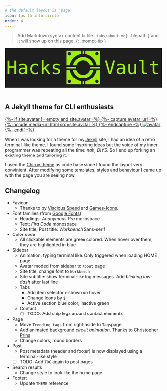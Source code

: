 ```yaml
---
# the default layout is 'page'
icon: fas fa-info-circle
order: 4
---
```


> Add Markdown syntax content to file `_tabs/about.md`{: .filepath } and it will show up on this page.
{: .prompt-tip }

![logo](assets/img/banner.png)
<br><br>

## A Jekyll theme for CLI enthusiasts

<a href="{{ '/' | relative_url }}" id="avatar" class="rounded-circle">
    {%- if site.avatar != empty and site.avatar -%}
    {%- capture avatar_url -%}
    {% include media-url.html src=site.avatar %}
    {%- endcapture -%}
    <img src="{{- avatar_url -}}" width="112" height="112" alt="avatar" onerror="this.style.display='none'">
    {%- endif -%}
</a>

When I was looking for a theme for my [Jekyll](https://jekyllrb.com/) site, I had an idea of a retro terminal-like theme. I found some inspiring ideas but the voice of my inner programmer was repeating all the time: _nah, DIYS_. So I end up forking an existing theme and tailoring it. 

I used the [Chirpy theme](https://chirpy.cotes.page/) as code base since I found the layout very convinient. After modifying some templates, styles and behaviour I came up with the page you are seeing now. 


## Changelog

- Favicon
  - Thanks to by [Viscious Speed](https://viscious-speed.deviantart.com/) and [Games-Icons](https://game-icons.net/).
- Font families (from [Google Fonts](https://fonts.google.com/))
  - Headings: _Anonymous Pro_ monospace
  - Text: _Fira Code_ monospace
  - Site title, Post title: _Workbench_ Sans-serif
- Color code
  - All clickable elements are green colored. When hover over them, they are highlighted in blue
- Sidebar
  - Animation: typing terminal like. Only triggered when loading HOME page
  - Avatar moded from sidebar to `About` page
  - Site title: change font to `Workbench`
  - Site subtitle: show terminal-like log messages. Add _blinking low-dash_ after last line 
  - Tabs
    - Add item selector `>` shown on hover
    - Change Icons by `$`
    - Active section blue color, inactive green
  - Contact
    - [ ] TODO: Add chip legs around contact elements
- Page
  - Move `Trending tags` from right-aside to `Tags`page
  - Add animated background _circuit animation_. Thanks to [Christopher Prins](https://codepen.io/christopherprins/pen/rZZWoj)
  - Change colors, round borders
- Post
  - Post metadata (header and footer) is now displayed using a terminal-like style
  - [ ] TODO: Add `TOC` again to post pages
- Search results
  - Change style to look like the home page
- Footer:
  - Update `THEME` reference
